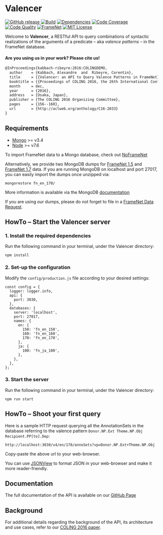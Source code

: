 # Valencer
[![GitHub release][release-image]][release-url]
[![Build][travis-image]][travis-url]
[![Dependencies][david-image]][david-url]
[![Code Coverage][coverage-image]][coverage-url]
[![Code Quality][quality-image]][quality-url]
[![FrameNet][framenet-image]][framenet-url]
[![MIT License][license-image]][license-url]

Welcome to **Valencer**, a RESTful API to query combinations of syntactic realizations of the arguments of a predicate &ndash; aka *valence patterns* &ndash; in the FrameNet database.

#### Are you using us in your work? Please cite us!
```latex
@InProceedings{kabbach-ribeyre:2016:COLINGDEMO,
  author    = {Kabbach, Alexandre  and  Ribeyre, Corentin},
  title     = {{Valencer: an API to Query Valence Patterns in FrameNet}},
  booktitle = {{Proceedings of COLING 2016, the 26th International Conference on Computational Linguistics: System Demonstrations}},
  month     = dec,
  year      = {2016},
  address   = {Osaka, Japan},
  publisher = {The COLING 2016 Organizing Committee},
  pages     = {156--160},
  url       = {http://aclweb.org/anthology/C16-2033}
}
```

## Requirements
- [Mongo](https://docs.mongodb.com/manual/administration/install-community/) >= v3.4
- [Node](https://nodejs.org/en/download/) >= v7.6

To import FrameNet data to a Mongo database, check out [NoFrameNet](https://github.com/akb89/noframenet)

Alternatively, we provide two MongoDB dumps for [FrameNet 1.5](data/fn_en_150.tar.bz2) and [FrameNet 1.7](data/fn_en_170.tar.bz2) data. If you are running MongoDB on localhost and port 27017, you can easily import the dumps once unzipped via:
```
mongorestore fn_en_170/
```
More information is available via the MongoDB [documentation](https://docs.mongodb.com/manual/tutorial/backup-and-restore-tools/)

If you are using our dumps, please do not forget to file in a [FrameNet Data Request](https://framenet.icsi.berkeley.edu/fndrupal/framenet_request_data).


## HowTo &ndash; Start the Valencer server

### 1. Install the required dependencies
Run the following command in your terminal, under the Valencer directory:
```
npm install
```

### 2. Set-up the configuration
Modify the `config/production.js` file according to your desired settings:
```
const config = {
  logger: logger.info,
  api: {
    port: 3030,
  },
  databases: {
    server: 'localhost',
    port: 27017,
    names: {
      en: {
        150: 'fn_en_150',
        160: 'fn_en_160',
        170: 'fn_en_170',
      },
      ja: {
        100: 'fn_ja_100',
      },
    },
  },
};
```

### 3. Start the server
Run the following command in your terminal, under the Valencer directory:
```
npm run start
```

## HowTo &ndash; Shoot your first query
Here is a sample HTTP request querying all the AnnotationSets in the database referring to the valence pattern `Donor.NP.Ext Theme.NP.Obj Recipient.PP[to].Dep`:
```
http://localhost:3030/v4/en/170/annoSets?vp=Donor.NP.Ext+Theme.NP.Obj
```
Copy-paste the above url to your web-browser.

You can use [JSONView](https://addons.mozilla.org/en-US/firefox/addon/jsonview/) to format JSON in your web-browser and make it more reader-friendly.

## Documentation
The full documentation of the API is available on our [GitHub Page](https://akb89.github.io/valencer/)

## Background
For additional details regarding the background of the API, its architecture and use cases, refer to our [COLING 2016 paper](https://www.aclweb.org/anthology/C/C16/C16-2033.pdf).

[release-image]:https://img.shields.io/github/release/akb89/valencer.svg?style=flat-square
[release-url]:https://github.com/akb89/valencer/releases/latest
[travis-image]:https://img.shields.io/travis/akb89/valencer.svg?style=flat-square
[travis-url]:https://travis-ci.org/akb89/valencer
[coverage-image]:https://img.shields.io/coveralls/akb89/valencer/master.svgstyle=flat-square
[coverage-url]:https://coveralls.io/github/akb89/valencer?branch=master
[quality-image]:https://img.shields.io/codeclimate/github/akb89/valencer.svg?style=flat-square
[quality-url]:https://codeclimate.com/github/akb89/valencer
[framenet-image]:https://img.shields.io/badge/framenet-1.5%E2%87%A1-blue.svg?style=flat-square
[framenet-url]:https://framenet.icsi.berkeley.edu/fndrupal
[license-image]:http://img.shields.io/badge/license-MIT-000000.svg?style=flat-square
[license-url]:LICENSE.txt
[david-url]: https://david-dm.org/akb89/valencer
[david-image]: https://david-dm.org/akb89/valencer.svg?style=flat-square
